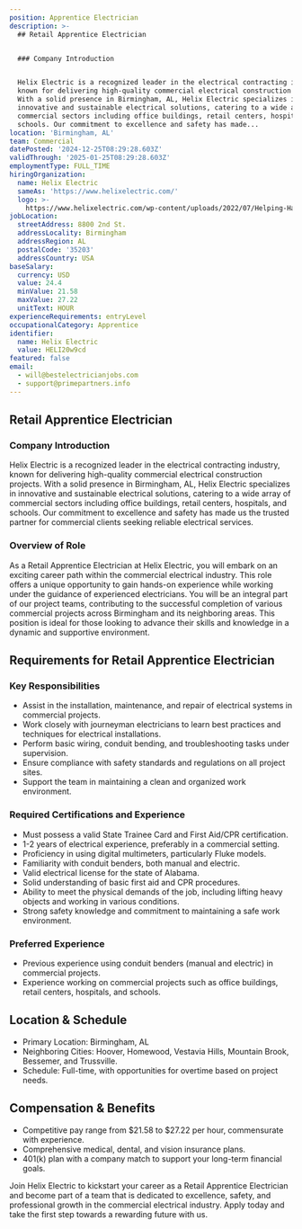 ```yaml
---
position: Apprentice Electrician
description: >-
  ## Retail Apprentice Electrician


  ### Company Introduction


  Helix Electric is a recognized leader in the electrical contracting industry,
  known for delivering high-quality commercial electrical construction projects.
  With a solid presence in Birmingham, AL, Helix Electric specializes in
  innovative and sustainable electrical solutions, catering to a wide array of
  commercial sectors including office buildings, retail centers, hospitals, and
  schools. Our commitment to excellence and safety has made...
location: 'Birmingham, AL'
team: Commercial
datePosted: '2024-12-25T08:29:28.603Z'
validThrough: '2025-01-25T08:29:28.603Z'
employmentType: FULL_TIME
hiringOrganization:
  name: Helix Electric
  sameAs: 'https://www.helixelectric.com/'
  logo: >-
    https://www.helixelectric.com/wp-content/uploads/2022/07/Helping-Hands-Logo_Blue-e1656694113799.jpg
jobLocation:
  streetAddress: 8800 2nd St.
  addressLocality: Birmingham
  addressRegion: AL
  postalCode: '35203'
  addressCountry: USA
baseSalary:
  currency: USD
  value: 24.4
  minValue: 21.58
  maxValue: 27.22
  unitText: HOUR
experienceRequirements: entryLevel
occupationalCategory: Apprentice
identifier:
  name: Helix Electric
  value: HELI20w9cd
featured: false
email:
  - will@bestelectricianjobs.com
  - support@primepartners.info
---
```




## Retail Apprentice Electrician

### Company Introduction

Helix Electric is a recognized leader in the electrical contracting industry, known for delivering high-quality commercial electrical construction projects. With a solid presence in Birmingham, AL, Helix Electric specializes in innovative and sustainable electrical solutions, catering to a wide array of commercial sectors including office buildings, retail centers, hospitals, and schools. Our commitment to excellence and safety has made us the trusted partner for commercial clients seeking reliable electrical services.

### Overview of Role

As a Retail Apprentice Electrician at Helix Electric, you will embark on an exciting career path within the commercial electrical industry. This role offers a unique opportunity to gain hands-on experience while working under the guidance of experienced electricians. You will be an integral part of our project teams, contributing to the successful completion of various commercial projects across Birmingham and its neighboring areas. This position is ideal for those looking to advance their skills and knowledge in a dynamic and supportive environment.

## Requirements for Retail Apprentice Electrician

### Key Responsibilities

- Assist in the installation, maintenance, and repair of electrical systems in commercial projects.
- Work closely with journeyman electricians to learn best practices and techniques for electrical installations.
- Perform basic wiring, conduit bending, and troubleshooting tasks under supervision.
- Ensure compliance with safety standards and regulations on all project sites.
- Support the team in maintaining a clean and organized work environment.

### Required Certifications and Experience

- Must possess a valid State Trainee Card and First Aid/CPR certification.
- 1-2 years of electrical experience, preferably in a commercial setting.
- Proficiency in using digital multimeters, particularly Fluke models.
- Familiarity with conduit benders, both manual and electric.
- Valid electrical license for the state of Alabama.
- Solid understanding of basic first aid and CPR procedures.
- Ability to meet the physical demands of the job, including lifting heavy objects and working in various conditions.
- Strong safety knowledge and commitment to maintaining a safe work environment.

### Preferred Experience

- Previous experience using conduit benders (manual and electric) in commercial projects.
- Experience working on commercial projects such as office buildings, retail centers, hospitals, and schools.

## Location & Schedule

- Primary Location: Birmingham, AL
- Neighboring Cities: Hoover, Homewood, Vestavia Hills, Mountain Brook, Bessemer, and Trussville.
- Schedule: Full-time, with opportunities for overtime based on project needs.

## Compensation & Benefits

- Competitive pay range from $21.58 to $27.22 per hour, commensurate with experience.
- Comprehensive medical, dental, and vision insurance plans.
- 401(k) plan with a company match to support your long-term financial goals.
  
Join Helix Electric to kickstart your career as a Retail Apprentice Electrician and become part of a team that is dedicated to excellence, safety, and professional growth in the commercial electrical industry. Apply today and take the first step towards a rewarding future with us.
